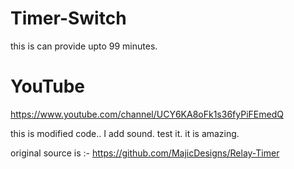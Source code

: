 # Timer-Switch
this is can provide upto 99 minutes. 
# YouTube 
https://www.youtube.com/channel/UCY6KA8oFk1s36fyPiFEmedQ

this is modified code..
I add sound. test it. it is amazing.

original source is :- https://github.com/MajicDesigns/Relay-Timer
